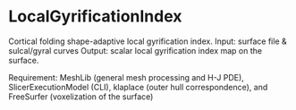 # LocalGyrificationIndex

Cortical folding shape-adaptive local gyrification index.
Input: surface file & sulcal/gyral curves
Output: scalar local gyrification index map on the surface.

Requirement: MeshLib (general mesh processing and H-J PDE), SlicerExecutionModel (CLI), klaplace (outer hull correspondence), and FreeSurfer (voxelization of the surface)
